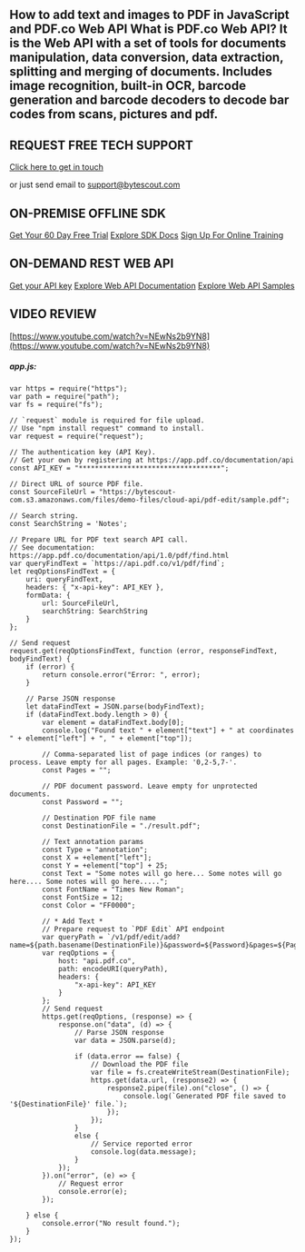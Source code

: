 ## How to add text and images to PDF in JavaScript and PDF.co Web API What is PDF.co Web API? It is the Web API with a set of tools for documents manipulation, data conversion, data extraction, splitting and merging of documents. Includes image recognition, built-in OCR, barcode generation and barcode decoders to decode bar codes from scans, pictures and pdf.

## REQUEST FREE TECH SUPPORT

[Click here to get in touch](https://bytescout.zendesk.com/hc/en-us/requests/new?subject=PDF.co%20Web%20API%20Question)

or just send email to [support@bytescout.com](mailto:support@bytescout.com?subject=PDF.co%20Web%20API%20Question) 

## ON-PREMISE OFFLINE SDK 

[Get Your 60 Day Free Trial](https://bytescout.com/download/web-installer?utm_source=github-readme)
[Explore SDK Docs](https://bytescout.com/documentation/index.html?utm_source=github-readme)
[Sign Up For Online Training](https://academy.bytescout.com/)


## ON-DEMAND REST WEB API

[Get your API key](https://pdf.co/documentation/api?utm_source=github-readme)
[Explore Web API Documentation](https://pdf.co/documentation/api?utm_source=github-readme)
[Explore Web API Samples](https://github.com/bytescout/ByteScout-SDK-SourceCode/tree/master/PDF.co%20Web%20API)

## VIDEO REVIEW

[https://www.youtube.com/watch?v=NEwNs2b9YN8](https://www.youtube.com/watch?v=NEwNs2b9YN8)




<!-- code block begin -->

##### **app.js:**
    
```
var https = require("https");
var path = require("path");
var fs = require("fs");

// `request` module is required for file upload.
// Use "npm install request" command to install.
var request = require("request");

// The authentication key (API Key).
// Get your own by registering at https://app.pdf.co/documentation/api
const API_KEY = "***********************************";

// Direct URL of source PDF file.
const SourceFileUrl = "https://bytescout-com.s3.amazonaws.com/files/demo-files/cloud-api/pdf-edit/sample.pdf";

// Search string. 
const SearchString = 'Notes';

// Prepare URL for PDF text search API call.
// See documentation: https://app.pdf.co/documentation/api/1.0/pdf/find.html
var queryFindText = `https://api.pdf.co/v1/pdf/find`;
let reqOptionsFindText = {
    uri: queryFindText,
    headers: { "x-api-key": API_KEY },
    formData: {
        url: SourceFileUrl,
        searchString: SearchString
    }
};

// Send request
request.get(reqOptionsFindText, function (error, responseFindText, bodyFindText) {
    if (error) {
        return console.error("Error: ", error);
    }

    // Parse JSON response
    let dataFindText = JSON.parse(bodyFindText);
    if (dataFindText.body.length > 0) {
        var element = dataFindText.body[0];
        console.log("Found text " + element["text"] + " at coordinates " + element["left"] + ", " + element["top"]);

        // Comma-separated list of page indices (or ranges) to process. Leave empty for all pages. Example: '0,2-5,7-'.
        const Pages = "";

        // PDF document password. Leave empty for unprotected documents.
        const Password = "";

        // Destination PDF file name
        const DestinationFile = "./result.pdf";

        // Text annotation params
        const Type = "annotation";
        const X = +element["left"];
        const Y = +element["top"] + 25;
        const Text = "Some notes will go here... Some notes will go here.... Some notes will go here.....";
        const FontName = "Times New Roman";
        const FontSize = 12;
        const Color = "FF0000";

        // * Add Text *
        // Prepare request to `PDF Edit` API endpoint
        var queryPath = `/v1/pdf/edit/add?name=${path.basename(DestinationFile)}&password=${Password}&pages=${Pages}&url=${SourceFileUrl}&type=${Type}&x=${X}&y=${Y}&text=${Text}&fontname=${FontName}&size=${FontSize}&color=${Color}`;
        var reqOptions = {
            host: "api.pdf.co",
            path: encodeURI(queryPath),
            headers: {
                "x-api-key": API_KEY
            }
        };
        // Send request
        https.get(reqOptions, (response) => {
            response.on("data", (d) => {
                // Parse JSON response
                var data = JSON.parse(d);

                if (data.error == false) {
                    // Download the PDF file
                    var file = fs.createWriteStream(DestinationFile);
                    https.get(data.url, (response2) => {
                        response2.pipe(file).on("close", () => {
                            console.log(`Generated PDF file saved to '${DestinationFile}' file.`);
                        });
                    });
                }
                else {
                    // Service reported error
                    console.log(data.message);
                }
            });
        }).on("error", (e) => {
            // Request error
            console.error(e);
        });

    } else {
        console.error("No result found.");
    }
});
```

<!-- code block end -->